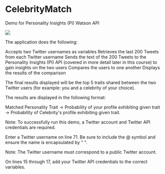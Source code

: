 # CelebrityMatch
Demo for Personality Insights (PI) Watson API

![](https://media.licdn.com/mpr/mpr/AAEAAQAAAAAAAAjrAAAAJGFiYWU0ZjUyLTM2OTctNDNkMC05OTdmLTk0OTMyNWVjYWJkNg.png)

The application does the following:

Accepts two Twitter usernames as variables
Retrieves the last 200 Tweets from each Twitter username
Sends the text of the 200 Tweets to the Personality Insights (PI) API (covered in more detail later in this course) to gain insights on the two users
Compares the users to one another
Displays the results of the comparison

The final results displayed will be the top 5 traits shared between the two Twitter users (for example: you and a celebrity of your choice).

The results are displayed in the following format:

Matched Personality Trait -> Probability of your profile exhibiting given trait -> Probability of Celebrity's profile exhibiting given trait.

Note: To successfully run this demo, a Twitter account and Twitter API credentials are required.

Enter a Twitter username on line 71. Be sure to include the @ symbol and ensure the name is encapsulated by " ".

Note: The Twitter username must correspond to a public Twitter account.

On lines 15 through 17, add your Twitter API credentials to the correct variables.
